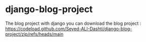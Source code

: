 # django-blog-project
The blog project with django
 you can download the blog project :
 <br>
 https://codeload.github.com/Seyed-ALI-Dashti/django-blog-project/zip/refs/heads/main
